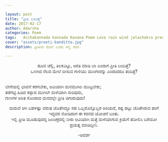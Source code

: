 ```yaml
---

layout: post
title: "ಪ್ರೀತಿ ಬಂದಿತ್ತೆ"
date: 2017-02-17
author: Adarsha
categories: Poem
tags:	Acchakannada kannada Kavana Poem Love rain wind jalachakra preeti
cover: "assets/preeti-banditte.jpg"
description: ಪ್ರೀತಿಯ ಮೇಲೆ ಒಂದು ಸಣ್ಣ ಕವನ.

---
```


<p align = "center">ಹೂವ ಚೆಲ್ಲಿ, ತಿಲಕವಿಟ್ಟು, ಆರತಿ ಮಾಡಿ ಬಾ ಎಂದಾಗ ಪ್ರೀತಿ ಬಂದಿತ್ತೆ?<br>
ಒಣಗಿದ ನೆಲದ ಮೇಲೆ ಬೀಸುವ ಗಾಳಿಯು ಮುಂಗಾರನ್ನು ಎಂದಾದರೂ ತಂದಿತ್ತೆ?<br><br>

ಬೇಗೆಯಲ್ಲಿ ಭಾವನೆ ಕರಗಬೇಕು, ಆವಿಯಾಗಿ ಮನಮುಗಿಲ ಮುಟ್ಟಬೇಕು;<br>
ತಡೆಗಟ್ಟಿ ಹಿಡಿದ ಕಪ್ಪಾದ ಮುಗಿಲೇ ಮಳೆಯಾಗಿ ಸುರಿವುದು,<br>
ಗುಣಗಳ ಅರಿತ ಸೊಂಪಾದ ಮನದಲ್ಲೇ ಪ್ರೀತಿ ಚಿಗುರುವುದು!</p>

<p align="center"> ಮದುವೆ ಆಗಿ ಬಹಳಷ್ಟು ವರುಷ ಜೊತೆಗಿದ್ದೂ ಸಹ ಒಬ್ಬರೊನ್ನೊಬ್ಬರ ಅರಿಯದೆ, ಕಷ್ಟ ಪಟ್ಟು ಜೊತೆಗಿರುವ ಹಾಗೆ ಇದ್ದವರ ನೋಡಿದಾಗ ಈ ಕವನದ ಯೋಚನೆ ಬಂತು.<br>ಇಲ್ಲಿ ಪ್ರೀತಿ ಮೂಡುವುದನ್ನ ಜಲಚಕ್ರದಲ್ಲಿ ನೀರು ಆವಿಯಾಗಿ ಮತ್ತೆ ಮಳೆಯಾಗುವ ಕ್ರಿಯೆಗೆ ಹೋಲಿಸಿ ಬರೆಯೋ ಪ್ರಯತ್ನ ಮಾಡಿದ್ದೀನಿ.</p>
<p align = "center">-ಆದರ್ಶ</p>
